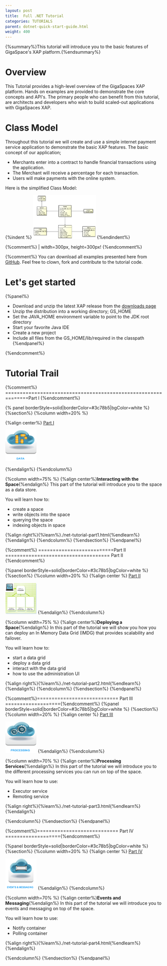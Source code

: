 ```yaml
---
layout: post
title:  Full .NET Tutorial
categories: TUTORIALS
parent: dotnet-quick-start-guide.html
weight: 400
---
```



{%summary%}This tutorial will introduce you to the basic features of GigaSpace's XAP platform.{%endsummary%}

# Overview

This Tutorial provides a high-level overview of the GigaSpaces XAP platform. Hands on examples are provided to demonstrate the core concepts and API's. The primary people who can benefit from this tutorial, are architects and developers who wish to build scaled-out applications with GigaSpaces XAP.


# Class Model
Throughout this tutorial we will create and use a simple internet payment service application to demonstrate the basic XAP features. The basic concept of our application;

- Merchants enter into a contract to handle financial transactions using the application.
- The Merchant will receive a percentage for each transaction.
- Users will make payments with the online system.

Here is the simplified Class Model:

{%indent %}
[<img src="/attachment_files/qsg/class_diagram.png" width="200" height="140">](/attachment_files/qsg/class_diagram.png)
{%endindent%}
 

{%comment%}
| witdh=300px, height=300px!
{%endcomment%}

{%comment%}
You can download all examples presented here from [GitHub](https://github.com/Gigaspaces/xap-tutorial). Feel free to clown, fork and contribute to the tutorial code.

# Let's get started

{%panel%}
- Download and unzip the latest XAP release from the [downloads page](http://www.gigaspaces.com/xap-download)
- Unzip the distribution into a working directory; GS_HOME
- Set the JAVA_HOME environment variable to point to the JDK root directory
- Start your favorite Java IDE
- Create a new project
- Include all files from the GS_HOME/lib/required in the classpath
{%endpanel%}

{%endcomment%}


# Tutorial Trail


{%comment%} ==============================================================Part I  {%endcomment%}

{% panel borderStyle=solid|borderColor=#3c78b5|bgColor=white %}
{%section%}
{%column width=20% %}

{%align center%}
[Part I](./net-tutorial-part1.html)

<img src="/attachment_files/qsg/data.png" width="100" height="100">

{%endalign%}
{%endcolumn%}

{%column width=75% %}
{%align center%}**Interacting with the Space**{%endalign%}
This part of the tutorial will introduce you to the space as a data store.

You will learn how to:

- create a space
- write objects into the space
- querying the space
- indexing objects in space

{%align right%}{%learn%}./net-tutorial-part1.html{%endlearn%}{%endalign%}
{%endcolumn%}
{%endsection%}
{%endpanel%}



{%comment%} ==========================Part II ====================================
Part II
{%endcomment%}

{%panel borderStyle=solid|borderColor=#3c78b5|bgColor=white %}
{%section%}
{%column width=20% %}
{%align center %}
[Part II](./net-tutorial-part2.html)

<img src="/attachment_files/qsg/grid.gif" width="100" height="100">
{%endalign%}
{%endcolumn%}

{%column width=75% %}
{%align center%}**Deploying a Space**{%endalign%}
In this part of the tutorial we will show you how you can deploy an In Memory Data Grid (IMDG) that provides scalability and failover.

You will learn how to:

- start a data grid
- deploy a data grid
- interact with the data grid
- how to use the administration UI

 {%align right%}{%learn%}./net-tutorial-part2.html{%endlearn%}{%endalign%}
{%endcolumn%}
{%endsection%}
{%endpanel%}

{%comment%}============================ Part III ==================={%endcomment%}
{%panel borderStyle=solid|borderColor=#3c78b5|bgColor=white %}
{%section%}
{%column width=20% %}
{%align center %}
[Part III](./net-tutorial-part3.html)

<img src="/attachment_files/qsg/processing.png" width="100" height="100">
{%endalign%}
{%endcolumn%}

{%column width=70% %}
{%align center%}**Processing Services**{%endalign%}
In this part of the tutorial we will introduce you to the different processing services you can run on top of the space.

You will learn how to use:

- Executor service
- Remoting service


{%align right%}{%learn%}./net-tutorial-part3.html{%endlearn%}{%endalign%}

{%endcolumn%}
{%endsection%}
{%endpanel%}


{%comment%}============================ Part IV ==================={%endcomment%}

{%panel borderStyle=solid|borderColor=#3c78b5|bgColor=white %}
{%section%}
{%column width=20% %}
{%align center %}
[Part IV](./net-tutorial-part4.html)

<img src="/attachment_files/qsg/Events-Message.png" width="100" height="100">
{%endalign%}
{%endcolumn%}

{%column width=70% %}
{%align center%}**Events and Messaging**{%endalign%}
In this part of the tutorial we will introduce you to events and messaging on top of the space.

You will learn how to use:

- Notify container
- Polling container

{%align right%}{%learn%}./net-tutorial-part4.html{%endlearn%}{%endalign%}

{%endcolumn%}
{%endsection%}
{%endpanel%}
